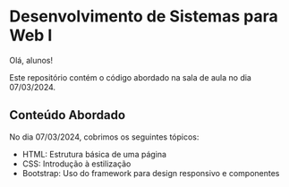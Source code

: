 # Desenvolvimento de Sistemas para Web I

Olá, alunos!

Este repositório contém o código abordado na sala de aula no dia 07/03/2024.

## Conteúdo Abordado

No dia 07/03/2024, cobrimos os seguintes tópicos:

- HTML: Estrutura básica de uma página
- CSS: Introdução à estilização
- Bootstrap: Uso do framework para design responsivo e componentes
